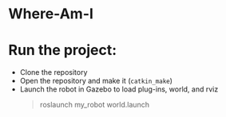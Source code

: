 # Where-Am-I

# Run the project: 
* Clone the repository
* Open the repository and make it (`catkin_make`)
* Launch the robot in Gazebo to load plug-ins, world, and rviz
    > roslaunch my_robot world.launch
    
